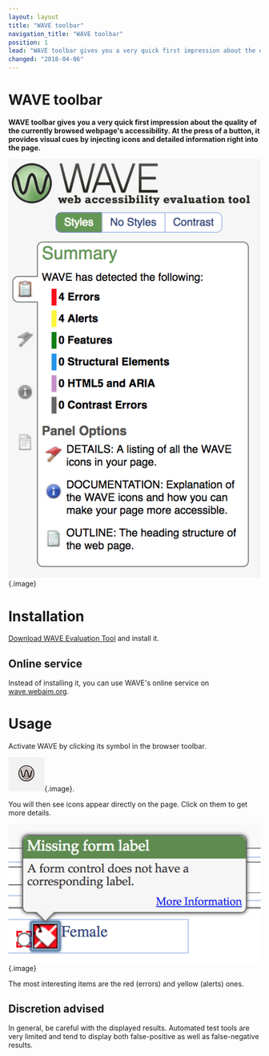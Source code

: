 ```yaml
---
layout: layout
title: "WAVE toolbar"
navigation_title: "WAVE toolbar"
position: 1
lead: "WAVE toolbar gives you a very quick first impression about the quality of the currently browsed webpage's accessibility. At the press of a button, it provides visual cues by injecting icons and detailed information right into the page."
changed: "2018-04-06"
---
```


# WAVE toolbar

**WAVE toolbar gives you a very quick first impression about the quality of the currently browsed webpage's accessibility. At the press of a button, it provides visual cues by injecting icons and detailed information right into the page.**

![WAVE toolbar](_media/wave-toolbar.png){.image}

# Installation

[Download WAVE Evaluation Tool](https://chrome.google.com/webstore/detail/wave-evaluation-tool/jbbplnpkjmmeebjpijfedlgcdilocofh) and install it.

## Online service

Instead of installing it, you can use WAVE's online service on [wave.webaim.org](http://wave.webaim.org/).

# Usage

Activate WAVE by clicking its symbol in the browser toolbar.

![WAVE toolbar browser icon](_media/wave-toolbar-browser-icon.png){.image}.

You will then see icons appear directly on the page. Click on them to get more details.

![An error icon](_media/an-error-icon.png){.image}

The most interesting items are the red (errors) and yellow (alerts) ones.

## Discretion advised

In general, be careful with the displayed results. Automated test tools are very limited and tend to display both false-positive as well as false-negative results.